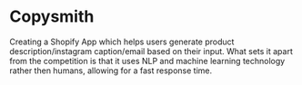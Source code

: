 # Copysmith
Creating a Shopify App which helps users generate product description/instagram caption/email based on their input. 
What sets it apart from the competition is that it uses NLP and machine learning technology rather then humans, allowing for a fast response time.
